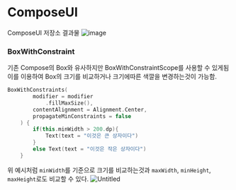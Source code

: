 # ComposeUI
ComposeUI 저장소 결과물
![image](https://user-images.githubusercontent.com/70741953/159221477-e45a8974-8167-40de-9093-57ebfe837b72.png)

### BoxWithConstraint

기존 Compose의 Box와 유사하지만 BoxWithConstraintScope를 사용할 수 있게됨 이를 이용하여 Box의 크기를 비교하거나 크기에따른 색깔을 변경하는것이 가능함.

```kotlin
BoxWithConstraints(
        modifier = modifier
            .fillMaxSize(),
        contentAlignment = Alignment.Center,
        propagateMinConstraints = false
    ) {
        if(this.minWidth > 200.dp){
            Text(text = "이것은 큰 상자이다")
        }
        else Text(text = "이것은 작은 상자이다")
    }
```

위 예시처럼 `minWidth`를 기준으로 크기를 비교하는것과 `maxWidth`, `minHeight`, `maxHeight`로도 비교할 수 있다.
![Untitled](https://user-images.githubusercontent.com/70741953/160308059-750f1633-7e9b-4c21-8508-5dbe3ac8a7a7.png)
